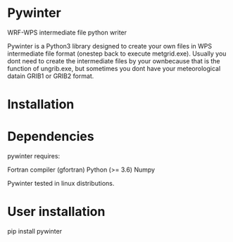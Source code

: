 # Pywinter
WRF-WPS intermediate file python writer

Pywinter is a Python3 library designed to create your own files in WPS intermediate file format (onestep back to execute metgrid.exe).  Usually you dont need to create the intermediate files by your ownbecause that is the function of ungrib.exe, but sometimes you dont have your meteorological datain GRIB1 or GRIB2 format.

# Installation

# Dependencies
pywinter requires:

Fortran compiler (gfortran)
Python (>= 3.6)
Numpy 

Pywinter tested in linux distributions.

# User installation

pip install pywinter
